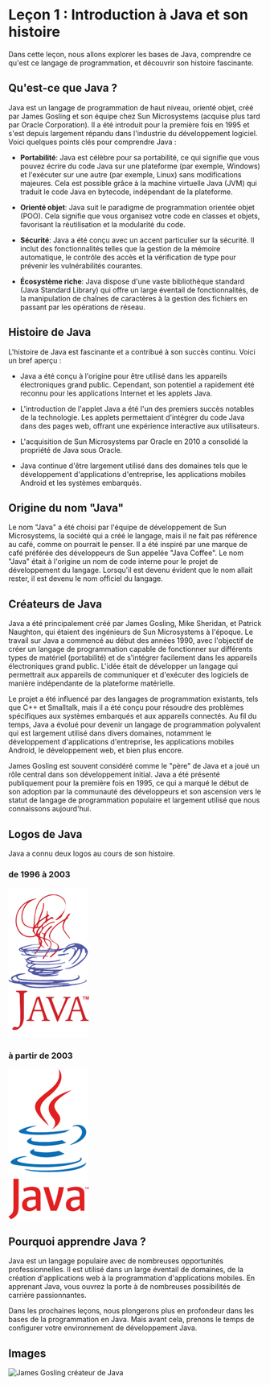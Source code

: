 # Leçon 1 : Introduction à Java et son histoire

Dans cette leçon, nous allons explorer les bases de Java, comprendre ce qu'est ce langage de programmation, et découvrir son histoire fascinante.

## Qu'est-ce que Java ?

Java est un langage de programmation de haut niveau, orienté objet, créé par James Gosling et son équipe chez Sun Microsystems (acquise plus tard par Oracle Corporation). Il a été introduit pour la première fois en 1995 et s'est depuis largement répandu dans l'industrie du développement logiciel. Voici quelques points clés pour comprendre Java :

- **Portabilité**: Java est célèbre pour sa portabilité, ce qui signifie que vous pouvez écrire du code Java sur une plateforme (par exemple, Windows) et l'exécuter sur une autre (par exemple, Linux) sans modifications majeures. Cela est possible grâce à la machine virtuelle Java (JVM) qui traduit le code Java en bytecode, indépendant de la plateforme.

- **Orienté objet**: Java suit le paradigme de programmation orientée objet (POO). Cela signifie que vous organisez votre code en classes et objets, favorisant la réutilisation et la modularité du code.

- **Sécurité**: Java a été conçu avec un accent particulier sur la sécurité. Il inclut des fonctionnalités telles que la gestion de la mémoire automatique, le contrôle des accès et la vérification de type pour prévenir les vulnérabilités courantes.

- **Écosystème riche**: Java dispose d'une vaste bibliothèque standard (Java Standard Library) qui offre un large éventail de fonctionnalités, de la manipulation de chaînes de caractères à la gestion des fichiers en passant par les opérations de réseau.

## Histoire de Java

L'histoire de Java est fascinante et a contribué à son succès continu. Voici un bref aperçu :

- Java a été conçu à l'origine pour être utilisé dans les appareils électroniques grand public. Cependant, son potentiel a rapidement été reconnu pour les applications Internet et les applets Java.

- L'introduction de l'applet Java a été l'un des premiers succès notables de la technologie. Les applets permettaient d'intégrer du code Java dans des pages web, offrant une expérience interactive aux utilisateurs.

- L'acquisition de Sun Microsystems par Oracle en 2010 a consolidé la propriété de Java sous Oracle.

- Java continue d'être largement utilisé dans des domaines tels que le développement d'applications d'entreprise, les applications mobiles Android et les systèmes embarqués.

## Origine du nom "Java"
Le nom "Java" a été choisi par l'équipe de développement de Sun Microsystems, la société qui a créé le langage, mais il ne fait pas référence au café, comme on pourrait le penser. Il a été inspiré par une marque de café préférée des développeurs de Sun appelée "Java Coffee". Le nom "Java" était à l'origine un nom de code interne pour le projet de développement du langage. Lorsqu'il est devenu évident que le nom allait rester, il est devenu le nom officiel du langage.

## Créateurs de Java
Java a été principalement créé par James Gosling, Mike Sheridan, et Patrick Naughton, qui étaient des ingénieurs de Sun Microsystems à l'époque. Le travail sur Java a commencé au début des années 1990, avec l'objectif de créer un langage de programmation capable de fonctionner sur différents types de matériel (portabilité) et de s'intégrer facilement dans les appareils électroniques grand public. L'idée était de développer un langage qui permettrait aux appareils de communiquer et d'exécuter des logiciels de manière indépendante de la plateforme matérielle.

Le projet a été influencé par des langages de programmation existants, tels que C++ et Smalltalk, mais il a été conçu pour résoudre des problèmes spécifiques aux systèmes embarqués et aux appareils connectés. Au fil du temps, Java a évolué pour devenir un langage de programmation polyvalent qui est largement utilisé dans divers domaines, notamment le développement d'applications d'entreprise, les applications mobiles Android, le développement web, et bien plus encore.

James Gosling est souvent considéré comme le "père" de Java et a joué un rôle central dans son développement initial. Java a été présenté publiquement pour la première fois en 1995, ce qui a marqué le début de son adoption par la communauté des développeurs et son ascension vers le statut de langage de programmation populaire et largement utilisé que nous connaissons aujourd'hui.

## Logos de Java

Java a connu deux logos au cours de son histoire.

### de 1996 à 2003
![Ancien Logo Java](Images/logo_java_ancien.png)

### à partir de 2003
![Nouveau logo Java](Images/logo_java_courant.png)



## Pourquoi apprendre Java ?

Java est un langage populaire avec de nombreuses opportunités professionnelles. Il est utilisé dans un large éventail de domaines, de la création d'applications web à la programmation d'applications mobiles. En apprenant Java, vous ouvrez la porte à de nombreuses possibilités de carrière passionnantes.

Dans les prochaines leçons, nous plongerons plus en profondeur dans les bases de la programmation en Java. Mais avant cela, prenons le temps de configurer votre environnement de développement Java.

## Images
![James Gosling créateur de Java]("Images/james_gosling.jpg")
